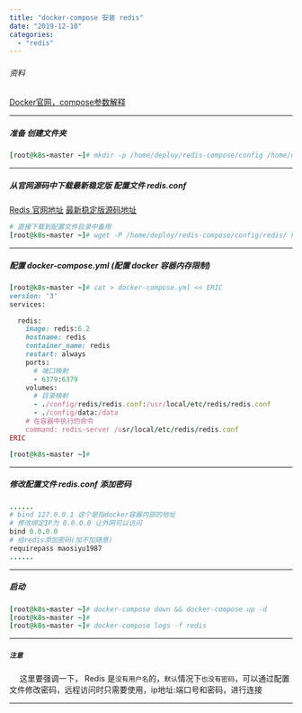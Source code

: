 ```yaml
---
title: "docker-compose 安装 redis"
date: "2019-12-10"
categories: 
  - "redis"
---
```


###### 资料

[Docker官网，compose参数解释](https://docs.docker.com/compose/compose-file/ "Docker官网，compose参数解释")

* * *

##### 准备 创建文件夹

```ruby
[root@k8s-master ~]# mkdir -p /home/deploy/redis-compose/config /home/deploy/redis-compose/data && cd /home/deploy/redis-compose/

```

* * *

##### 从官网源码中下载最新稳定版 配置文件 redis.conf

[Redis 官网地址](https://redis.io/download "Redis 官网地址") [最新稳定版源码地址](http://download.redis.io/redis-stable/ "最新稳定版源码地址")

```ruby
# 直接下载到配置文件目录中备用
[root@k8s-master ~]# wget -P /home/deploy/redis-compose/config/redis/ http://download.redis.io/redis-stable/redis.conf

```

* * *

##### 配置 docker-compose.yml (配置 docker 容器内存限制)

```ruby
[root@k8s-master ~]# cat > docker-compose.yml << ERIC
version: '3'
services:

  redis:
    image: redis:6.2
    hostname: redis
    container_name: redis
    restart: always
    ports:
      # 端口映射
      - 6379:6379
    volumes:
      # 目录映射
      - ./config/redis/redis.conf:/usr/local/etc/redis/redis.conf
      - ./config/data:/data
    # 在容器中执行的命令
    command: redis-server /usr/local/etc/redis/redis.conf
ERIC

[root@k8s-master ~]#
```

* * *

##### 修改配置文件 redis.conf 添加密码

```ruby
......
# bind 127.0.0.1 这个是指docker容器内部的地址
# 修改绑定IP为 0.0.0.0 让外网可以访问
bind 0.0.0.0
# 给redis添加密码(加不加随意)
requirepass maosiyu1987
......
```

* * *

##### 启动

```ruby
[root@k8s-master ~]# docker-compose down && docker-compose up -d
[root@k8s-master ~]#
[root@k8s-master ~]# docker-compose logs -f redis
```

* * *

##### **`注意`**

  这里要强调一下， Redis 是`没有用户名`的，`默认`情况下`也没有密码`，可以通过配置文件修改密码，远程访问时只需要使用，ip地址:端口号和密码，进行连接

* * *
